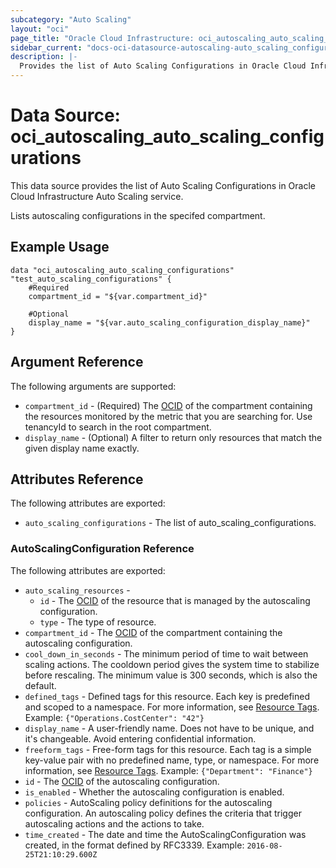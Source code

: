 ```yaml
---
subcategory: "Auto Scaling"
layout: "oci"
page_title: "Oracle Cloud Infrastructure: oci_autoscaling_auto_scaling_configurations"
sidebar_current: "docs-oci-datasource-autoscaling-auto_scaling_configurations"
description: |-
  Provides the list of Auto Scaling Configurations in Oracle Cloud Infrastructure Auto Scaling service
---
```


# Data Source: oci_autoscaling_auto_scaling_configurations
This data source provides the list of Auto Scaling Configurations in Oracle Cloud Infrastructure Auto Scaling service.

Lists autoscaling configurations in the specifed compartment.


## Example Usage

```hcl
data "oci_autoscaling_auto_scaling_configurations" "test_auto_scaling_configurations" {
	#Required
	compartment_id = "${var.compartment_id}"

	#Optional
	display_name = "${var.auto_scaling_configuration_display_name}"
}
```

## Argument Reference

The following arguments are supported:

* `compartment_id` - (Required) The [OCID](https://docs.cloud.oracle.com/iaas/Content/General/Concepts/identifiers.htm) of the compartment containing the resources monitored by the metric that you are searching for. Use tenancyId to search in the root compartment. 
* `display_name` - (Optional) A filter to return only resources that match the given display name exactly. 


## Attributes Reference

The following attributes are exported:

* `auto_scaling_configurations` - The list of auto_scaling_configurations.

### AutoScalingConfiguration Reference

The following attributes are exported:

* `auto_scaling_resources` - 
	* `id` - The [OCID](https://docs.cloud.oracle.com/iaas/Content/General/Concepts/identifiers.htm) of the resource that is managed by the autoscaling configuration. 
	* `type` - The type of resource.
* `compartment_id` - The [OCID](https://docs.cloud.oracle.com/iaas/Content/General/Concepts/identifiers.htm) of the compartment containing the autoscaling configuration. 
* `cool_down_in_seconds` - The minimum period of time to wait between scaling actions. The cooldown period gives the system time to stabilize before rescaling. The minimum value is 300 seconds, which is also the default. 
* `defined_tags` - Defined tags for this resource. Each key is predefined and scoped to a namespace. For more information, see [Resource Tags](https://docs.cloud.oracle.com/iaas/Content/General/Concepts/resourcetags.htm).  Example: `{"Operations.CostCenter": "42"}` 
* `display_name` - A user-friendly name. Does not have to be unique, and it's changeable. Avoid entering confidential information. 
* `freeform_tags` - Free-form tags for this resource. Each tag is a simple key-value pair with no predefined name, type, or namespace. For more information, see [Resource Tags](https://docs.cloud.oracle.com/iaas/Content/General/Concepts/resourcetags.htm).  Example: `{"Department": "Finance"}` 
* `id` - The [OCID](https://docs.cloud.oracle.com/iaas/Content/General/Concepts/identifiers.htm) of the autoscaling configuration.
* `is_enabled` - Whether the autoscaling configuration is enabled.
* `policies` - AutoScaling policy definitions for the autoscaling configuration. An autoscaling policy defines the criteria that trigger autoscaling actions and the actions to take.
* `time_created` - The date and time the AutoScalingConfiguration was created, in the format defined by RFC3339.  Example: `2016-08-25T21:10:29.600Z` 

